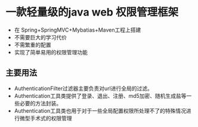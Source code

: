# 一款轻量级的java web 权限管理框架 
* 在 Spring+SpringMVC+Mybatias+Maven工程上搭建
* 不需要巨大的学习代价
* 不需繁重的配置
* 实现了简单易用的权限管理功能

## 主要用法
* AuthenticationFilter过滤器主要负责对url进行全局的过滤。
* Authentication工具类提供了登录、退出、注册、md5加密、随机生成盐等一些必要的方法封装。
* Authentication工具类也用于对于一些全局配置权限所处理不了的特殊情况进行微型手术式的权限管理

